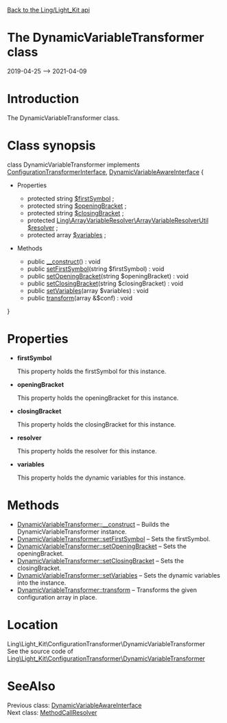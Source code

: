 [Back to the Ling/Light_Kit api](https://github.com/lingtalfi/Light_Kit/blob/master/doc/api/Ling/Light_Kit.md)



The DynamicVariableTransformer class
================
2019-04-25 --> 2021-04-09






Introduction
============

The DynamicVariableTransformer class.



Class synopsis
==============


class <span class="pl-k">DynamicVariableTransformer</span> implements [ConfigurationTransformerInterface](https://github.com/lingtalfi/Light_Kit/blob/master/doc/api/Ling/Light_Kit/ConfigurationTransformer/ConfigurationTransformerInterface.md), [DynamicVariableAwareInterface](https://github.com/lingtalfi/Light_Kit/blob/master/doc/api/Ling/Light_Kit/ConfigurationTransformer/DynamicVariableAwareInterface.md) {

- Properties
    - protected string [$firstSymbol](#property-firstSymbol) ;
    - protected string [$openingBracket](#property-openingBracket) ;
    - protected string [$closingBracket](#property-closingBracket) ;
    - protected [Ling\ArrayVariableResolver\ArrayVariableResolverUtil](https://github.com/lingtalfi/ArrayVariableResolver/blob/master/doc/api/Ling/ArrayVariableResolver/ArrayVariableResolverUtil.md) [$resolver](#property-resolver) ;
    - protected array [$variables](#property-variables) ;

- Methods
    - public [__construct](https://github.com/lingtalfi/Light_Kit/blob/master/doc/api/Ling/Light_Kit/ConfigurationTransformer/DynamicVariableTransformer/__construct.md)() : void
    - public [setFirstSymbol](https://github.com/lingtalfi/Light_Kit/blob/master/doc/api/Ling/Light_Kit/ConfigurationTransformer/DynamicVariableTransformer/setFirstSymbol.md)(string $firstSymbol) : void
    - public [setOpeningBracket](https://github.com/lingtalfi/Light_Kit/blob/master/doc/api/Ling/Light_Kit/ConfigurationTransformer/DynamicVariableTransformer/setOpeningBracket.md)(string $openingBracket) : void
    - public [setClosingBracket](https://github.com/lingtalfi/Light_Kit/blob/master/doc/api/Ling/Light_Kit/ConfigurationTransformer/DynamicVariableTransformer/setClosingBracket.md)(string $closingBracket) : void
    - public [setVariables](https://github.com/lingtalfi/Light_Kit/blob/master/doc/api/Ling/Light_Kit/ConfigurationTransformer/DynamicVariableTransformer/setVariables.md)(array $variables) : void
    - public [transform](https://github.com/lingtalfi/Light_Kit/blob/master/doc/api/Ling/Light_Kit/ConfigurationTransformer/DynamicVariableTransformer/transform.md)(array &$conf) : void

}




Properties
=============

- <span id="property-firstSymbol"><b>firstSymbol</b></span>

    This property holds the firstSymbol for this instance.
    
    

- <span id="property-openingBracket"><b>openingBracket</b></span>

    This property holds the openingBracket for this instance.
    
    

- <span id="property-closingBracket"><b>closingBracket</b></span>

    This property holds the closingBracket for this instance.
    
    

- <span id="property-resolver"><b>resolver</b></span>

    This property holds the resolver for this instance.
    
    

- <span id="property-variables"><b>variables</b></span>

    This property holds the dynamic variables for this instance.
    
    



Methods
==============

- [DynamicVariableTransformer::__construct](https://github.com/lingtalfi/Light_Kit/blob/master/doc/api/Ling/Light_Kit/ConfigurationTransformer/DynamicVariableTransformer/__construct.md) &ndash; Builds the DynamicVariableTransformer instance.
- [DynamicVariableTransformer::setFirstSymbol](https://github.com/lingtalfi/Light_Kit/blob/master/doc/api/Ling/Light_Kit/ConfigurationTransformer/DynamicVariableTransformer/setFirstSymbol.md) &ndash; Sets the firstSymbol.
- [DynamicVariableTransformer::setOpeningBracket](https://github.com/lingtalfi/Light_Kit/blob/master/doc/api/Ling/Light_Kit/ConfigurationTransformer/DynamicVariableTransformer/setOpeningBracket.md) &ndash; Sets the openingBracket.
- [DynamicVariableTransformer::setClosingBracket](https://github.com/lingtalfi/Light_Kit/blob/master/doc/api/Ling/Light_Kit/ConfigurationTransformer/DynamicVariableTransformer/setClosingBracket.md) &ndash; Sets the closingBracket.
- [DynamicVariableTransformer::setVariables](https://github.com/lingtalfi/Light_Kit/blob/master/doc/api/Ling/Light_Kit/ConfigurationTransformer/DynamicVariableTransformer/setVariables.md) &ndash; Sets the dynamic variables into the instance.
- [DynamicVariableTransformer::transform](https://github.com/lingtalfi/Light_Kit/blob/master/doc/api/Ling/Light_Kit/ConfigurationTransformer/DynamicVariableTransformer/transform.md) &ndash; Transforms the given configuration array in place.





Location
=============
Ling\Light_Kit\ConfigurationTransformer\DynamicVariableTransformer<br>
See the source code of [Ling\Light_Kit\ConfigurationTransformer\DynamicVariableTransformer](https://github.com/lingtalfi/Light_Kit/blob/master/ConfigurationTransformer/DynamicVariableTransformer.php)



SeeAlso
==============
Previous class: [DynamicVariableAwareInterface](https://github.com/lingtalfi/Light_Kit/blob/master/doc/api/Ling/Light_Kit/ConfigurationTransformer/DynamicVariableAwareInterface.md)<br>Next class: [MethodCallResolver](https://github.com/lingtalfi/Light_Kit/blob/master/doc/api/Ling/Light_Kit/ConfigurationTransformer/LazyReferenceResolver/MethodCallResolver.md)<br>

